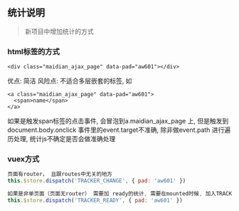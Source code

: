 ## 统计说明
> 新项目中增加统计的方式

### html标签的方式

```
<div class="maidian_ajax_page" data-pad="aw601"></div>
```

优点: 简洁
风险点: 不适合多层嵌套的标签, 如
```
<a class="maidian_ajax_page" data-pad="aw601">
  <span>name</span>
</a>
```
如果是触发span标签的点击事件, 会冒泡到a.maidian_ajax_page 上, 但是触发到document.body.onclick 事件里的event.target不准确, 除非做event.path 进行遍历处理, 统计js不确定是否会做准确处理

### vuex方式

```javascript
页面有router， 且跟routes中无关的地方
this.$store.dispatch('TRACKER_CHANGE', { pad: 'aw601' })

如果是非单页面（页面无router） 需要加 ready的统计, 需要在mounted时候, 加入TRACKER_READY
this.$store.dispatch('TRACKER_READY', { pad: 'aw601' })
```


